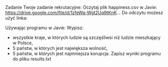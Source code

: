Zadanie Twoje zadanie rekrutacyjne:
Oczytaj plik happiness.csv w Javie:
https://drive.google.com/file/d/1zfeWa-Wgt2Uq9tKnK...
Do odczytu możesz użyć linka:

Używając programu w Javie:
Wypisz:
- wszystkie kraje, w których ludzie są szczęśliwsi niż ludzie mieszkający w Polsce,
- 5 państw, w których jest największa wolność,
- 5 państw, w których jest najmniejsza korupcja.
Zapisz wyniki programu do pliku results.txt
